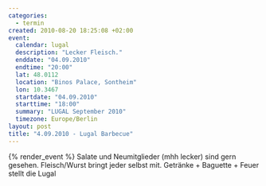 ```yaml
--- 
categories: 
  - termin
created: 2010-08-20 18:25:08 +02:00
event: 
  calendar: lugal
  description: "Lecker Fleisch."
  enddate: "04.09.2010"
  endtime: "20:00"
  lat: 48.0112
  location: "Binos Palace, Sontheim"
  lon: 10.3467
  startdate: "04.09.2010"
  starttime: "18:00"
  summary: "LUGAL September 2010"
  timezone: Europe/Berlin
layout: post
title: "4.09.2010 - Lugal Barbecue"
---
```


{% render_event %}
Salate und Neumitglieder (mhh lecker) sind gern gesehen.
Fleisch/Wurst bringt jeder selbst mit.
Getränke + Baguette + Feuer stellt die Lugal

